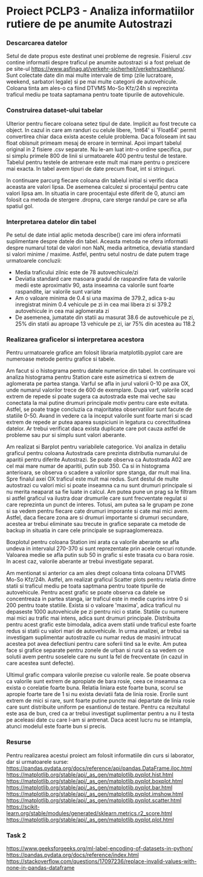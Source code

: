 # Proiect PCLP3 - Analiza informatiilor rutiere de pe anumite Autostrazi

### Descarcarea datelor

Setul de date propus este destinat unei probleme de regresie. Fisierul .csv contine informatii despre traficul pe anumite autostrazi si a fost preluat de pe site-ul https://www.asfinag.at/verkehr-sicherheit/verkehrszaehlung/. Sunt colectate date din mai multe intervale de timp (zile lucratoare, weekend, sarbatori legale) si pe mai multe categorii de autovehicule. Coloana tinta am ales-o ca fiind DTVMS Mo-So Kfz/24h si reprezinta traficul mediu pe toata saptamana pentru toate tipurile de autovehicule.

### Construirea dataset-ului tabelar

Ulterior pentru fiecare coloana setez tipul de date. Implicit au fost trecute ca object. In cazul in care am randuri cu celule libere, 'Int64' si 'Float64' permit convertirea chiar daca exista aceste celule problema. Daca foloseam int sau float obisnuit primeam mesaj de eroare in terminal. Apoi impart tabelul original in 2 fisiere .csv separate. Nu le-am luat intr-o ordine specifica, pur si simplu primele 800 de linii si urmatoarele 400 pentru testul de testare. Tabelul pentru testele de antrenare este mult mai mare pentru o prezicere mai exacta. In tabel avem tipuri de date precum float, int si stringuri.

In continuare parcurg fiecare coloana din tabelul initial si verific daca aceasta are valori lipsa. De asemenea calculez si procentajul pentru cate valori lipsa am. In situatia in care procentajul este diferit de 0, atunci am folosit ca metoda de stergere .dropna, care sterge randul pe care se afla spatiul gol.

### Interpretarea datelor din tabel

Pe setul de date intial aplic metoda describe() care imi ofera informatii suplimentare despre datele din tabel. Aceasta metoda ne ofera informatii despre numarul total de valori non NaN, media aritmetica, deviatia standard si valori minime / maxime. Astfel, pentru setul nostru de date putem trage urmatoarele concluzii:
- Media traficului zilnic este de 78 autovechicule/zi
- Deviatia standard care masoara gradul de raspandire fata de valorile medii este aproximativ 90, asta inseamna ca valorile sunt foarte raspandite, iar valorile sunt variate
- Am o valoare minima de 0.4 si una maxima de 379.2, adica s-au inregistrat minim 0.4 vehicule pe zi in cea mai libera zi si 379.2 autovehicule in cea mai aglomerata zi
- De asemenea, jumatate din statii au masurat 38.6 de autovehicule pe zi, 25% din statii au aproape 13 vehicule pe zi, iar 75% din acestea au 118.2


### Realizarea graficelor si interpretarea acestora

Pentru urmatoarele grafice am folosit libraria matplotlib.pyplot care are numeroase metode pentru grafice si tabele.

Am facut si o histograma pentru datele numerice din tabel. In continuare voi analiza histograma pentru Station care este asimetrica si extrem de aglomerata pe partea stanga. Varful se afla in jurul valorii 0-10 pe axa OX, unde numarul valorilor trece de 600 de exemplare. Dupa varf, valorile scad extrem de repede si poate sugera ca autostrada este mai veche sau conectata la mai putine drumuri principale motiv pentru care este evitata. Astfel, se poate trage concluzia ca majoritatea observatiilor sunt facute de statiile 0-50. Avand in vedere ca la inceput valorile sunt foarte mari si scad extrem de repede ar putea aparea suspiciuni in legatura cu corectitudinea datelor. Ar trebui verificat daca exista duplicate care pot cauza astfel de probleme sau pur si simplu sunt valori aberante.

Am realizat si Barplot pentru variabilele categorice. Voi analiza in detaliu graficul pentru coloana Autostrada care prezinta distributia numarului de aparitii pentru diferite Autostrazi. Se poate observa ca Autostrada A02 are cel mai mare numar de aparitii, putin sub 350. Ca si in histograma anterioara, se observa o scadere a valorilor spre stanga, dar mult mai lina. Spre finalul axei OX traficul este mult mai redus. Sunt destul de multe autostrazi cu valori mici si poate inseamna ca nu sunt drumuri principale si nu merita neaparat sa fie luate in calcul. Am putea pune un prag sa le filtram si astfel graficul va ilustra doar drumurile care sunt frecventate regulat si care reprezinta un punct de interes. Totusi, am putea sa le grupam pe zone si sa vedem pentru fiecare cate drumuri imporante si cate mai mici avem. Astfel, daca fiecare zona are si drumuri importante si drumuri secundare, acestea ar trebui eliminate sau trecute in grafice separate ca metode de backup in situatia in care cele principale se supraaglomereaza.

Boxplotul pentru coloana Station imi arata ca valorile aberante se afla undeva in intervalul 270-370 si sunt reprezentate prin acele cercuri rotunde. Valoarea medie se afla putin sub 50 in grafic si este trasata cu o bara rosie. In acest caz, valorile aberante ar trebui investigate separat.

Am mentionat si anterior ca am ales drept coloana tinta coloana DTVMS Mo-So Kfz/24h. Astfel, am realizat graficul Scatter plots pentru relatia dintre statii si traficul mediu pe toata saptmana pentru toate tipurile de autovehicule. Pentru acest grafic se poate observa ca datele se concentreaza in partea stanga, iar traficul este in medie cuprins intre 0 si 200 pentru toate statiile. Exista si o valoare 'maxima', adica traficul nu depaseste 1000 autovehicule pe zi pentru nici o statie. Statiile cu numere mai mici au trafic mai intens, adica sunt drumuri principale. Distribuita pentru acest grafic este bimodala, adica avem statii unde traficul este foarte redus si statii cu valori mari de autovehicule. In urma analizei, ar trebui sa investigam suplimentar autostrazile cu numar redus de masini intrucat acestea pot avea defectiuni pentru care soferii tind sa le evite. Am putea face si grafice separate pentru zonele de urban si rural ca sa vedem ce solutii avem pentru soselele care nu sunt la fel de frecventate (in cazul in care acestea sunt defecte).

Ultimul grafic compara valorile prezise cu valorile reale. Se poate observa ca valorile sunt extrem de apropiate de bara rosie, ceea ce inseamna ca exista o corelatie foarte buna. Relatia liniara este foarte buna, scorul se apropie foarte tare de 1 si nu exista deviatii fata de linia rosie. Erorile sunt extrem de mici si rare, sunt foarte putine puncte mai departate de linia rosie care sunt distribuite uniform pe esantionul de testare. Pentru ca rezultatul este asa de bun, cred ca ar trebui investigat suplimentar pentru a nu il testa pe aceleasi date cu care l-am si antrenat. Daca acest lucru nu se intampla, atunci modelul este foarte bun si precis.

### Resurse

Pentru realizarea acestui proiect am folosit informatiile din curs si laborator, dar si urmatoarele surse:
	https://pandas.pydata.org/docs/reference/api/pandas.DataFrame.iloc.html
	https://matplotlib.org/stable/api/_as_gen/matplotlib.pyplot.hist.html
	https://matplotlib.org/stable/api/_as_gen/matplotlib.pyplot.boxplot.html
	https://matplotlib.org/stable/api/_as_gen/matplotlib.pyplot.bar.html
	https://matplotlib.org/stable/api/_as_gen/matplotlib.pyplot.imshow.html
	https://matplotlib.org/stable/api/_as_gen/matplotlib.pyplot.scatter.html
	https://scikit-learn.org/stable/modules/generated/sklearn.metrics.r2_score.html
	https://matplotlib.org/stable/api/_as_gen/matplotlib.pyplot.plot.html


### Task 2

https://www.geeksforgeeks.org/ml-label-encoding-of-datasets-in-python/
https://pandas.pydata.org/docs/reference/index.html
https://stackoverflow.com/questions/17097236/replace-invalid-values-with-none-in-pandas-dataframe
